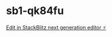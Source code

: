 # sb1-qk84fu

[Edit in StackBlitz next generation editor ⚡️](https://stackblitz.com/~/github.com/matt897/sb1-qk84fu)